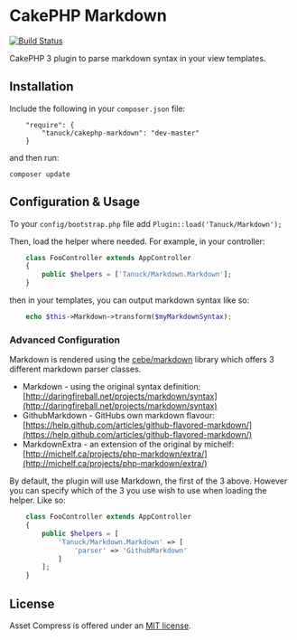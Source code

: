 # CakePHP Markdown

[![Build Status](https://secure.travis-ci.org/tanuck/cakephp-markdown.svg?branch=master)](http://travis-ci.org/tanuck/cakephp-markdown)

CakePHP 3 plugin to parse markdown syntax in your view templates.

## Installation

Include the following in your `composer.json` file:

```
    "require": {
        "tanuck/cakephp-markdown": "dev-master"
    }
```

and then run:

`composer update`

## Configuration & Usage

To your `config/bootstrap.php` file add `Plugin::load('Tanuck/Markdown');`

Then, load the helper where needed. For example, in your controller:

```php
    class FooController extends AppController
    {
        public $helpers = ['Tanuck/Markdown.Markdown'];
    }
```

then in your templates, you can output markdown syntax like so:

```php
    echo $this->Markdown->transform($myMarkdownSyntax);
```

### Advanced Configuration

Markdown is rendered using the [cebe/markdown](https://github.com/cebe/markdown) library which offers 3 different markdown parser classes.

* Markdown - using the original syntax definition: [http://daringfireball.net/projects/markdown/syntax](http://daringfireball.net/projects/markdown/syntax)
* GithubMarkdown - GitHubs own markdown flavour: [https://help.github.com/articles/github-flavored-markdown/](https://help.github.com/articles/github-flavored-markdown/)
* MarkdownExtra - an extension of the original by michelf: [http://michelf.ca/projects/php-markdown/extra/](http://michelf.ca/projects/php-markdown/extra/)

By default, the plugin will use Markdown, the first of the 3 above. However you can specify which of the 3 you use wish to use when loading the helper. Like so:

```php
    class FooController extends AppController
    {
        public $helpers = [
            'Tanuck/Markdown.Markdown' => [
                'parser' => 'GithubMarkdown'
            ]
        ];
    }
```

## License

Asset Compress is offered under an [MIT license](http://www.opensource.org/licenses/mit-license.php).
